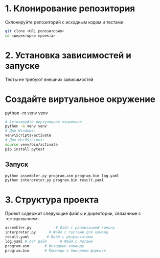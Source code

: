 # 1. Клонирование репозитория

Склонируйте репозиторий с исходным кодом и тестами:

```bash
git clone <URL репозитория>
cd <директория проекта>
```

# 2. Установка зависимостей и запуске
Тесты не требуют внешних зависимостей

# Создайте виртуальное окружение
python -m venv venv

```bash
# Активируйте виртуальное окружение
python -m venv venv
# Для Windows:
venv\Scripts\activate
# Для MacOS/Linux:
source venv/bin/activate
pip install pytest
```

## Запуск
```bash
python assembler.py program.asm program.bin log.yaml
python interpreter.py program.bin result.yaml
```

# 3. Структура проекта
Проект содержит следующие файлы и директории, связанные с тестированием:
```bash
assembler.py           # Файл с реализацией команд
interpreter.py      # Файл с тестами для команд
result.yaml        # Файл с результатами
log.yaml # лог файл      # Файл с логами
program.asm       # Исходные команды
program.bin       # Команды в бинарном формате
```

